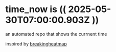 # time_now is (( 2025-05-30T07:00:00.903Z ))

an automated repo that shows the currnent time

inspired by [breakingheatmap](https://github.com/breakingheatmap/breakingheatmap)